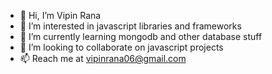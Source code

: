 - 👋 Hi, I’m Vipin Rana
- 👀 I’m interested in javascript libraries and frameworks
- 🌱 I’m currently learning mongodb and other database stuff
- 💞️ I’m looking to collaborate on javascript projects
- 📫 Reach me at vipinrana06@gmail.com

